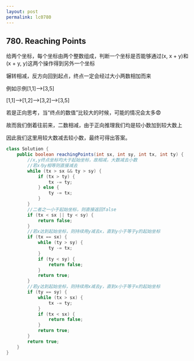```yaml
---
layout: post
permalink: lc0780 
---
```


## 780. Reaching Points

给两个坐标，每个坐标由两个整数组成，判断一个坐标是否能够通过(x, x + y)和(x + y, y)这两个操作得到另外一个坐标

辗转相减，反方向回到起点，终点一定会经过大小两数相加而来

例如示例[1,1]-->[3,5]

[1,1]-->[1,2]-->[3,2]-->[3,5]

若是正向思考，当“终点的数值”比较大的时候，可能的情况会太多😨

故而我们倒着往前来，二数相减，由于正向推理我们均是较小数加到较大数上

因此我们这里用较大数减去较小数，最终可得出答案。

```java
class Solution {
    public boolean reachingPoints(int sx, int sy, int tx, int ty) {
        //x,y终点坐标均大于起始坐标，故相减，大数减去小数
        //若x与y相等则直接减去
        while (tx > sx && ty > sy) {
            if (tx > ty) {
                tx -= ty;
            } else {
                ty -= tx;
            }
        }
        //二者之一小于起始坐标，则直接返回false
        if (tx < sx || ty < sy) {
            return false;
        }
        //若x达到起始坐标，则持续用y减去x，直到y小于等于y的起始坐标
        if (tx == sx) {
            while (ty > sy) {
                ty -= tx;
            }
            if (ty < sy) {
                return false;
            }
            return true;
        }
        //若y达到起始坐标，则持续用x减去y，直到x小于等于x的起始坐标
        if (ty == sy) {
            while (tx > sx) {
                tx -= ty;
            }
            if (tx < sx) {
                return false;
            }
            return true;
        }
        return true;
    }
}
```

